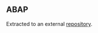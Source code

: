 ## ABAP

Extracted to an external [repository](https://github.com/MislavJaksic/SAP-ABAP-Development/tree/master/ABAP).

